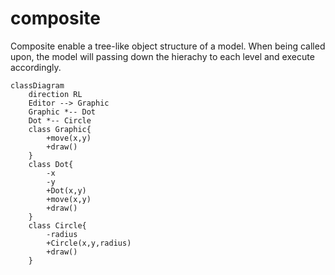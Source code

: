 # composite

Composite enable a tree-like object structure of a model. When being called upon, the model will passing down the hierachy to each level and execute accordingly.

```mermaid
classDiagram
    direction RL
    Editor --> Graphic
    Graphic *-- Dot
    Dot *-- Circle
    class Graphic{
        +move(x,y)
        +draw()
    }
    class Dot{
        -x
        -y
        +Dot(x,y)
        +move(x,y)
        +draw()
    }
    class Circle{
        -radius
        +Circle(x,y,radius)
        +draw()
    }
```
